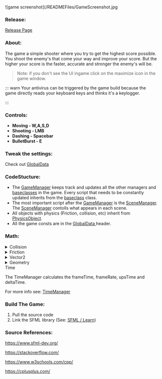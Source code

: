 !\[game screenshot\](/READMEFiles/GameScreenshot.jpg

### Release:

[Release Page](https://github.com/IvarNuij/Kernmodule-cpp/releases)

### About:

The game a simple shooter where you try to get the highest score possible. You shoot the enemy's that come your way and improve your score. But the higher your score is the faster, accurate and stronger the enemy's will be.

> Note: if you don't see the UI ingame click on the maximize icon in the game window.

::: warn
Your antivirus can be triggered by the game build because the game directly reads your keyboard keys and thinks it's a keylogger.

:::

### Controls:

- **Moving     - W,A,S,D**
- **Shooting   - LMB**
- **Dashing     - Spacebar**
- **BulletBurst - E**

### Tweak the settings:

Check out [GlobalData](https://github.com/IvarNuij/Kernmodule-cpp/blob/main/kernmodule-cpp/GlobalData.h)

### CodeStucture:

- The [GameManager](https://github.com/IvarNuij/Kernmodule-cpp/blob/main/kernmodule-cpp/GameManager.cpp) keeps track and updates all the other managers and [baseclasses](https://github.com/IvarNuij/Kernmodule-cpp/blob/main/kernmodule-cpp/BaseClass.cpp) in the game. Every script that needs to be constantly updated inherits from the [baseclass](https://github.com/IvarNuij/Kernmodule-cpp/blob/main/kernmodule-cpp/BaseClass.cpp) class.
- The most important script after the [GameManager](https://github.com/IvarNuij/Kernmodule-cpp/blob/main/kernmodule-cpp/GameManager.cpp) is the [SceneManager](https://github.com/IvarNuij/Kernmodule-cpp/blob/main/kernmodule-cpp/SceneManager.cpp). The [SceneManager](https://github.com/IvarNuij/Kernmodule-cpp/blob/main/kernmodule-cpp/SceneManager.cpp) contolls what appears in each scene.
- All objects with physics (Friction, collision, etc) inherit from [PhysicsObject](https://github.com/IvarNuij/Kernmodule-cpp/blob/main/kernmodule-cpp/PhysicsObject.cpp).
- All the game consts are in the [GlobalData ](https://github.com/IvarNuij/Kernmodule-cpp/blob/main/kernmodule-cpp/GlobalData.h)header.

### Math:

<details>
<summary>Collision</summary>

The collision is calculated in squares around each [PhysicsObject](https://github.com/IvarNuij/Kernmodule-cpp/blob/main/kernmodule-cpp/PhysicsObject.cpp). 

!\[Debug screenshot\](/READMEFiles/DebugScreenshot.jpg

When 2 objects collide they take damage based on the force in newton, the velocity and position is calculated after that.

For more info see: [CollisionManager](https://github.com/IvarNuij/Kernmodule-cpp/blob/main/kernmodule-cpp/CollisionManager.cpp)

</details>

<details>
<summary>Friction</summary>

First the normalforce is calculated and if the object is static the staticFrictionCoefficient will be applied. If the object isn't static the kineticFrictionCoefficient will be applied. After that the fore will be converted to velocity and is applied on the object.

For more info see: [PhysicsObject](https://github.com/IvarNuij/Kernmodule-cpp/blob/main/kernmodule-cpp/PhysicsObject.cpp#L79)

</details>

<details>
<summary>Vector2</summary>

See: [Vector2](https://github.com/IvarNuij/Kernmodule-cpp/blob/main/kernmodule-cpp/Vector2.cpp)

</details>

<details>
<summary>Geometry</summary>

Calculating the velocity of a bullet:

```
//Calc radian player to mouse
float distanceX = player->pos.x - mousePos.x;
float distanceY = player->pos.y - mousePos.y;  
float mouseRadian = std::atan2(distanceY, distanceX);

//calc Bullet Origin Point
player->playerBulletOrigin = watenk::Vector2(player->pos.x + playerBulletOriginRadius * -std::cos(mouseRadian), player->pos.y + playerBulletOriginRadius * -std::sin(mouseRadian));

//Calc BulletVelocity
watenk::Vector2 bulletNewton(-std::cos(mouseRadian) * bulletSpeed, -std::sin(mouseRadian) * bulletSpeed);
```

</details>

<summary>Time</summary>

The TimeManager calculates the frameTime, frameRate, upsTime and deltaTime.

For more info see: [TimeManager](https://github.com/IvarNuij/Kernmodule-cpp/blob/main/kernmodule-cpp/TimeManager.cpp)

</details>

### Build The Game:

1. Pull the source code
2. Link the SFML library (See: [SFML / Learn](https://www.sfml-dev.org/tutorials/2.5/start-vc.php))

### Source References:

<https://www.sfml-dev.org/>

<https://stackoverflow.com/>

<https://www.w3schools.com/cpp/>

<https://cplusplus.com/>